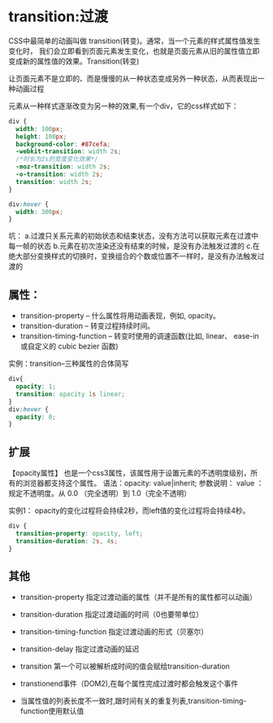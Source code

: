 # transition:过渡
CSS中最简单的动画叫做 transition(转变)。通常，当一个元素的样式属性值发生变化时，
我们会立即看到页面元素发生变化，也就是页面元素从旧的属性值立即变成新的属性值的效果。Transition(转变)

让页面元素不是立即的、而是慢慢的从一种状态变成另外一种状态，从而表现出一种动画过程

元素从一种样式逐渐改变为另一种的效果,有一个div，它的css样式如下：
```css
div {
  width: 100px;
  height: 100px;
  background-color: #87cefa;
  -webkit-transition: width 2s;
  /*时长为2s的宽度变化效果*/
  -moz-transition: width 2s;
  -o-transition: width 2s;
  transition: width 2s;
}

div:hover {
  width: 300px;
}
```

坑：
a.过渡只关系元素的初始状态和结束状态，没有方法可以获取元素在过渡中每一帧的状态
b.元素在初次渲染还没有结束的时候，是没有办法触发过渡的
c.在绝大部分变换样式的切换时，变换组合的个数或位置不一样时，是没有办法触发过渡的

## 属性：
* transition-property – 什么属性将用动画表现，例如, opacity。
* transition-duration – 转变过程持续时间。
* transition-timing-function – 转变时使用的调速函数(比如, linear、 ease-in 或自定义的 cubic bezier 函数)

实例：transition–三种属性的合体简写
```css
div{
  opacity: 1;
  transition: opacity 1s linear;
}
div:hover {
  opacity: 0;
}
```

## 扩展
【opacity属性】
也是一个css3属性，该属性用于设置元素的不透明度级别，所有的浏览器都支持这个属性。
语法：opacity: value|inherit;
参数说明：
value ：规定不透明度。从 0.0 （完全透明）到 1.0（完全不透明）

实例1：
opacity的变化过程将会持续2秒，而left值的变化过程将会持续4秒。
```css
div {
  transition-property: opacity, left;
  transition-duration: 2s, 4s;
}
```

## 其他
* transition-property 
  指定过渡动画的属性（并不是所有的属性都可以动画）
* transition-duration
  指定过渡动画的时间（0也要带单位）
* transition-timing-function
  指定过渡动画的形式（贝塞尔）

* transition-delay
  指定过渡动画的延迟

* transition
  第一个可以被解析成时间的值会赋给transition-duration

* transtionend事件（DOM2),在每个属性完成过渡时都会触发这个事件

* 当属性值的列表长度不一致时,跟时间有关的重复列表,transition-timing-function使用默认值